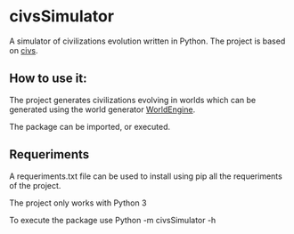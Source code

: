 # civsSimulator

A simulator of civilizations evolution written in Python. The project is based on [civs](https://github.com/ftomassetti/civs).

## How to use it:
The project generates civilizations evolving in worlds which can be generated using the world generator [WorldEngine](https://github.com/Mindwerks/worldengine).

The package can be imported, or executed.

## Requeriments

A requeriments.txt file can be used to install using pip all the requeriments of the project.

The project only works with Python 3

To execute the package use Python -m civsSimulator -h
